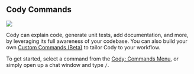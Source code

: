 ## Cody Commands

<img src="https://storage.googleapis.com/sourcegraph-assets/blog/vs-code-onboarding-walkthrough-dec-2023-explain.gif">

Cody can explain code, generate unit tests, add documentation, and more, by leveraging its full awareness of your codebase. You can also build your own [Custom Commands (Beta)](https://docs.sourcegraph.com/cody/capabilities/commands#custom-commands) to tailor Cody to your workflow.

To get started, select a command from the [Cody: Commands Menu](command:cody.action.commands.menu), or simply open up a chat window and type `/`.
